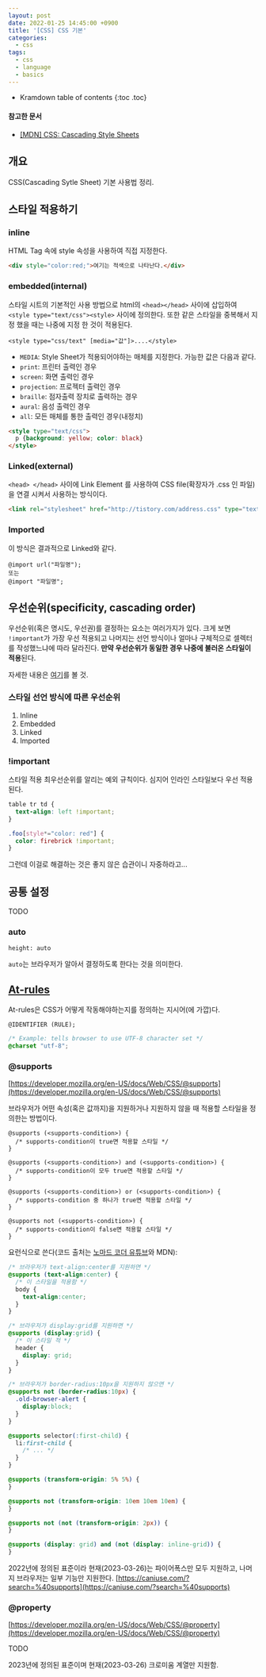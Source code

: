```yaml
---
layout: post
date: 2022-01-25 14:45:00 +0900
title: '[CSS] CSS 기본'
categories:
  - css
tags:
  - css
  - language
  - basics
---
```


* Kramdown table of contents
{:toc .toc}

#### 참고한 문서

- [\[MDN\] CSS: Cascading Style Sheets](https://developer.mozilla.org/en-US/docs/Web/CSS)


## 개요

CSS(Cascading Sytle Sheet) 기본 사용법 정리.


## 스타일 적용하기

### inline

HTML Tag 속에 style 속성을 사용하여 직접 지정한다.

```html
<div style="color:red;">여기는 적색으로 나타난다.</div>
```

### embedded(internal)

스타일 시트의 기본적인 사용 방법으로 html의 `<head></head>` 사이에 삽입하여 `<style type="text/css"><style>` 사이에 정의한다. 또한 같은 스타일을 중복해서 지정 했을 때는 나중에 지정 한 것이 적용된다.

```
<style type="css/text" [media="값"]>....</style>
```

- `MEDIA`: Style Sheet가 적용되어야하는 매체를 지정한다. 가능한 값은 다음과 같다.
- `print`: 프린터 출력인 경우
- `screen`: 화면 출력인 경우
- `projection`: 프로젝터 출력인 경우
- `braille`: 점자출력 장치로 출력하는 경우
- `aural`: 음성 출력인 경우
- `all`: 모든 매체를 통한 출력인 경우(내정치)

```html
<style type="text/css">
  p {background: yellow; color: black}
</style>
```

### Linked(external)

`<head> </head>` 사이에 Link Element 를 사용하여 CSS file(확장자가 .css 인 파일)을 연결 시켜서 사용하는 방식이다.

```html
<link rel="stylesheet" href="http://tistory.com/address.css" type="text/css"/>
```

### Imported

이 방식은 결과적으로 Linked와 같다.

```
@import url("파일명");
또는
@import "파일명";
```


## 우선순위(specificity, cascading order)

우선순위(혹은 명시도, 우선권)를 결정하는 요소는 여러가지가 있다. 크게 보면 `!important`가 가장 우선 적용되고 나머지는 선언 방식이나 얼마나 구체적으로 셀렉터를 작성했느냐에 따라 달라진다. **만약 우선순위가 동일한 경우 나중에 불러온 스타일이 적용**된다.

자세한 내용은 [여기](https://developer.mozilla.org/en-US/docs/Web/CSS/Specificity)를 볼 것.

### 스타일 선언 방식에 따른 우선순위

1. Inline
1. Embedded
1. Linked
1. Imported

### !important

스타일 적용 최우선순위를 알리는 예외 규칙이다. 심지어 인라인 스타일보다 우선 적용된다.

```css
table tr td {
  text-align: left !important;
}

.foo[style*="color: red"] {
  color: firebrick !important;
}
```

그런데 이걸로 해결하는 것은 좋지 않은 습관이니 자중하라고...


## 공통 설정

TODO

### auto

```
height: auto
```

`auto`는 브라우저가 알아서 결정하도록 한다는 것을 의미한다.


## [At-rules](https://developer.mozilla.org/en-US/docs/Web/CSS/At-rule)

At-rules은 CSS가 어떻게 작동해야하는지를 정의하는 지시어(에 가깝)다.

```
@IDENTIFIER (RULE);
```

```css
/* Example: tells browser to use UTF-8 character set */
@charset "utf-8";
```

### @supports

[https://developer.mozilla.org/en-US/docs/Web/CSS/@supports](https://developer.mozilla.org/en-US/docs/Web/CSS/@supports)

브라우저가 어떤 속성(혹은 값까지)을 지원하거나 지원하지 않을 때 적용할 스타일을 정의한는 방법이다.

```
@supports (<supports-condition>) {
  /* supports-condition이 true면 적용할 스타일 */
}

@supports (<supports-condition>) and (<supports-condition>) {
  /* supports-condition이 모두 true면 적용할 스타일 */
}

@supports (<supports-condition>) or (<supports-condition>) {
  /* supports-condition 중 하나가 true면 적용할 스타일 */
}

@supports not (<supports-condition>) {
  /* supports-condition이 false면 적용할 스타일 */
}
```

요런식으로 쓴다(코드 출처는 [노마드 코더 유튜브](https://www.youtube.com/watch?v=HZIcTZABMuc)와 MDN):

```css
/* 브라우저가 text-align:center를 지원하면 */
@supports (text-align:center) {
  /* 이 스타일을 적용함 */
  body {
    text-align:center;
  }
}

/* 브라우저가 display:grid를 지원하면 */
@supports (display:grid) {
  /* 이 스타일 적 */
  header {
    display: grid;
  }
}

/* 브라우저가 border-radius:10px을 지원하지 않으면 */
@supports not (border-radius:10px) {
  .old-browser-alert {
    display:block;
  }
}

@supports selector(:first-child) {
  li:first-child {
    /* ... */
  }
}

@supports (transform-origin: 5% 5%) {
}

@supports not (transform-origin: 10em 10em 10em) {
}

@supports not (not (transform-origin: 2px)) {
}

@supports (display: grid) and (not (display: inline-grid)) {
}
```

2022년에 정의된 표준이라 현재(2023-03-26)는 파이어폭스만 모두 지원하고, 나머지 브라우저는 일부 기능만 지원한다. [https://caniuse.com/?search=%40supports](https://caniuse.com/?search=%40supports)

### @property

[https://developer.mozilla.org/en-US/docs/Web/CSS/@property](https://developer.mozilla.org/en-US/docs/Web/CSS/@property)

TODO

2023년에 정의된 표준이며 현재(2023-03-26) 크로미움 계열만 지원함.
